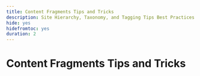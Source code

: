 ```yaml
---
title: Content Fragments Tips and Tricks
description: Site Hierarchy, Taxonomy, and Tagging Tips Best Practices
hide: yes
hidefromtoc: yes
duration: 2
---
```


# Content Fragments Tips and Tricks
